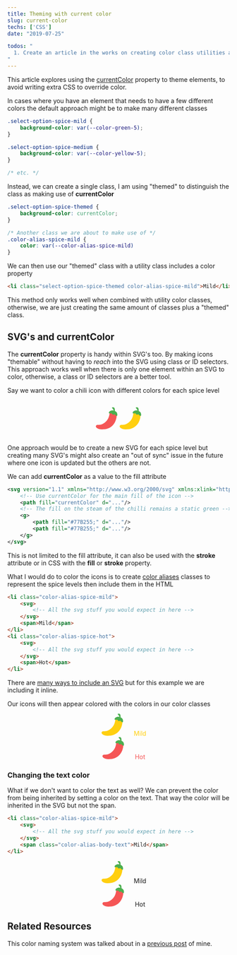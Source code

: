 ```yaml
---
title: Theming with current color
slug: current-color
techs: ['CSS']
date: "2019-07-25"

todos: "
  1. Create an article in the works on creating color class utilities and link it here.
"
---
```


This article explores using the [currentColor](http://developer.mozilla.org/en-US/docs/Web/CSS/color_value#currentColor_keyword) property to theme elements, to avoid writing extra CSS to override color.

In cases where you have an element that needs to have a few different colors the default approach might be to make many different classes

```css
.select-option-spice-mild {
    background-color: var(--color-green-5);
}

.select-option-spice-medium {
    background-color: var(--color-yellow-5);
}

/* etc. */
```

Instead, we can create a single class, I am using "themed" to distinguish the class as making use of **currentColor** 

```css
.select-option-spice-themed {
    background-color: currentColor;
}

/* Another class we are about to make use of */
.color-alias-spice-mild {
    color: var(--color-alias-spice-mild)
}
```

We can then use our "themed" class with a utility class includes a color property
```html
<li class="select-option-spice-themed color-alias-spice-mild">Mild</li>
```

This method only works well when combined with utility color classes, otherwise, we are just creating the same amount of classes plus a "themed" class.
<!-- TODO: Link to color utility class article -->

<!-- TODO: Create codepen with example -->

## SVG's and currentColor

The **currentColor** property is handy within SVG's too. By making icons "themable" without having to *reach* into the SVG using class or ID selectors. This approach works well when there is only one element within an SVG to color, otherwise, a class or ID selectors are a better tool.

Say we want to color a chili icon with different colors for each spice level

<div style="margin: 30px auto; text-align: center">
    <svg version="1.1" xmlns="http://www.w3.org/2000/svg" xmlns:xlink="http://www.w3.org/1999/xlink" viewBox="0 0 512 512" width="50" height="50" style="display: inline-block">
        <!-- Use currentColor for the main fill of the icon -->
        <path fill="#f55656" d="M52.728,407.016c72.703,8.192,140.618-24.16,200.282-88.403
            c71.543-77.044,74.338-193.279,74.338-208.146s168.153-45.436,163.544,74.338c-6.378,166.458-110.451,311.417-296.118,325.839
            c-88.938,6.913-143.903-13.797-169.297-34.865C-14.503,442.609,14.325,402.69,52.728,407.016"/>
        <!-- The fill on the steam of the chilli remains a static green -->
        <g>
            <path fill="#4caf50" d="M309.813,119.58c6.631-23.09,49.227-56.898,106.556-43.979
                c63.187,14.243,89.399,44.157,89.399,98.662c0,54.519-53.479,7.27-60.912-9.456s-38.403,33.452-65.462-19.031
                C370.234,128.025,298.186,160.051,309.813,119.58"/>
            <path fill="#4caf50" d="M382.597,14.367c16.92,17.246,45.123,40.618,32.783,78.293
                c-12.355,37.674,18.986,37.036,26.746,14.14c7.731-22.881,10.065-72.123-6.467-94.112C419.142-9.302,369.797,1.313,382.597,14.367"
                />
        </g>
    </svg>
    <svg version="1.1" xmlns="http://www.w3.org/2000/svg" xmlns:xlink="http://www.w3.org/1999/xlink" viewBox="0 0 512 512" width="50" height="50" style="display: inline-block">
        <!-- Use currentColor for the main fill of the icon -->
        <path fill="#ffcf10" d="M52.728,407.016c72.703,8.192,140.618-24.16,200.282-88.403
            c71.543-77.044,74.338-193.279,74.338-208.146s168.153-45.436,163.544,74.338c-6.378,166.458-110.451,311.417-296.118,325.839
            c-88.938,6.913-143.903-13.797-169.297-34.865C-14.503,442.609,14.325,402.69,52.728,407.016"/>
        <!-- The fill on the steam of the chilli remains a static green -->
        <g>
            <path fill="#4caf50" d="M309.813,119.58c6.631-23.09,49.227-56.898,106.556-43.979
                c63.187,14.243,89.399,44.157,89.399,98.662c0,54.519-53.479,7.27-60.912-9.456s-38.403,33.452-65.462-19.031
                C370.234,128.025,298.186,160.051,309.813,119.58"/>
            <path fill="#4caf50" d="M382.597,14.367c16.92,17.246,45.123,40.618,32.783,78.293
                c-12.355,37.674,18.986,37.036,26.746,14.14c7.731-22.881,10.065-72.123-6.467-94.112C419.142-9.302,369.797,1.313,382.597,14.367"
                />
        </g>
    </svg>
</div>

One approach would be to create a new SVG for each spice level but creating many SVG's might also create an "out of sync" issue in the future where one icon is updated but the others are not.

We can add **currentColor** as a value to the fill attribute
```xml
<svg version="1.1" xmlns="http://www.w3.org/2000/svg" xmlns:xlink="http://www.w3.org/1999/xlink" viewBox="0 0 512 512">
    <!-- Use currentColor for the main fill of the icon -->
    <path fill="currentColor" d="..."/>
    <!-- The fill on the steam of the chilli remains a static green -->
    <g>
        <path fill="#77B255;" d="..."/>
        <path fill="#77B255;" d="..."/>
    </g>
</svg>
```
This is not limited to the fill attribute, it can also be used with the **stroke** attribute or in CSS with the **fill** or **stroke** property.

What I would do to color the icons is to create [color aliases](./article/color-system/#aliases) classes to represent the spice levels then include them in the HTML

```html
<li class="color-alias-spice-mild">
    <svg>
        <!-- All the svg stuff you would expect in here -->
    </svg>
    <span>Mild</span>
</li>
<li class="color-alias-spice-hot">
    <svg>
        <!-- All the svg stuff you would expect in here -->
    </svg>
    <span>Hot</span>
</li>
```
There are [many ways to include an SVG](https://css-tricks.com/using-svg/) but for this example we are including it inline.

Our icons will then appear colored with the colors in our color classes
<ul style="list-style: none; text-align: center">
    <li class="color-alias-spice-mild">
        <svg version="1.1" xmlns="http://www.w3.org/2000/svg" xmlns:xlink="http://www.w3.org/1999/xlink" viewBox="0 0 512 512" width="50" height="50" style="display: inline-block">
        <!-- Use currentColor for the main fill of the icon -->
            <path fill="#ffcf10" d="M52.728,407.016c72.703,8.192,140.618-24.16,200.282-88.403
                c71.543-77.044,74.338-193.279,74.338-208.146s168.153-45.436,163.544,74.338c-6.378,166.458-110.451,311.417-296.118,325.839
                c-88.938,6.913-143.903-13.797-169.297-34.865C-14.503,442.609,14.325,402.69,52.728,407.016"/>
            <!-- The fill on the steam of the chilli remains a static green -->
            <g>
                <path fill="#4caf50" d="M309.813,119.58c6.631-23.09,49.227-56.898,106.556-43.979
                    c63.187,14.243,89.399,44.157,89.399,98.662c0,54.519-53.479,7.27-60.912-9.456s-38.403,33.452-65.462-19.031
                    C370.234,128.025,298.186,160.051,309.813,119.58"/>
                <path fill="#4caf50" d="M382.597,14.367c16.92,17.246,45.123,40.618,32.783,78.293
                    c-12.355,37.674,18.986,37.036,26.746,14.14c7.731-22.881,10.065-72.123-6.467-94.112C419.142-9.302,369.797,1.313,382.597,14.367"
                    />
            </g>
        </svg>
        <span class="select-option-spice-themed" style="margin-left: 20px; color: #ffcf10">Mild</span>
    </li>
    <li class="color-alias-spice-hot">
        <svg version="1.1" xmlns="http://www.w3.org/2000/svg" xmlns:xlink="http://www.w3.org/1999/xlink" viewBox="0 0 512 512" width="50" height="50" style="display: inline-block">
            <!-- Use currentColor for the main fill of the icon -->
            <path fill="#f55656" d="M52.728,407.016c72.703,8.192,140.618-24.16,200.282-88.403
                c71.543-77.044,74.338-193.279,74.338-208.146s168.153-45.436,163.544,74.338c-6.378,166.458-110.451,311.417-296.118,325.839
                c-88.938,6.913-143.903-13.797-169.297-34.865C-14.503,442.609,14.325,402.69,52.728,407.016"/>
            <!-- The fill on the steam of the chilli remains a static green -->
            <g>
                <path fill="#4caf50" d="M309.813,119.58c6.631-23.09,49.227-56.898,106.556-43.979
                    c63.187,14.243,89.399,44.157,89.399,98.662c0,54.519-53.479,7.27-60.912-9.456s-38.403,33.452-65.462-19.031
                    C370.234,128.025,298.186,160.051,309.813,119.58"/>
                <path fill="#4caf50" d="M382.597,14.367c16.92,17.246,45.123,40.618,32.783,78.293
                    c-12.355,37.674,18.986,37.036,26.746,14.14c7.731-22.881,10.065-72.123-6.467-94.112C419.142-9.302,369.797,1.313,382.597,14.367"
                    />
            </g>
        </svg>
        <span class="select-option-spice-themed" style="margin-left: 20px; color: #f55656">Hot</span>
    </li>
</ul>

### Changing the text color

What if we don't want to color the text as well? We can prevent the color from being inherited by setting a color on the text. That way the color will be inherited in the SVG but not the span.

```html
<li class="color-alias-spice-mild">
    <svg>
        <!-- All the svg stuff you would expect in here -->
    </svg>
    <span class="color-alias-body-text">Mild</span>
</li>
```

<ul style="list-style: none; text-align: center">
    <li class="color-alias-spice-mild">
        <svg version="1.1" xmlns="http://www.w3.org/2000/svg" xmlns:xlink="http://www.w3.org/1999/xlink" viewBox="0 0 512 512" width="50" height="50" style="display: inline-block">
        <!-- Use currentColor for the main fill of the icon -->
            <path fill="#ffcf10" d="M52.728,407.016c72.703,8.192,140.618-24.16,200.282-88.403
                c71.543-77.044,74.338-193.279,74.338-208.146s168.153-45.436,163.544,74.338c-6.378,166.458-110.451,311.417-296.118,325.839
                c-88.938,6.913-143.903-13.797-169.297-34.865C-14.503,442.609,14.325,402.69,52.728,407.016"/>
            <!-- The fill on the steam of the chilli remains a static green -->
            <g>
                <path fill="#4caf50" d="M309.813,119.58c6.631-23.09,49.227-56.898,106.556-43.979
                    c63.187,14.243,89.399,44.157,89.399,98.662c0,54.519-53.479,7.27-60.912-9.456s-38.403,33.452-65.462-19.031
                    C370.234,128.025,298.186,160.051,309.813,119.58"/>
                <path fill="#4caf50" d="M382.597,14.367c16.92,17.246,45.123,40.618,32.783,78.293
                    c-12.355,37.674,18.986,37.036,26.746,14.14c7.731-22.881,10.065-72.123-6.467-94.112C419.142-9.302,369.797,1.313,382.597,14.367"
                    />
            </g>
        </svg>
        <span class="select-option-spice-themed" style="margin-left: 20px;">Mild</span>
    </li>
    <li class="color-alias-spice-hot">
        <svg version="1.1" xmlns="http://www.w3.org/2000/svg" xmlns:xlink="http://www.w3.org/1999/xlink" viewBox="0 0 512 512" width="50" height="50" style="display: inline-block">
            <!-- Use currentColor for the main fill of the icon -->
            <path fill="#f55656" d="M52.728,407.016c72.703,8.192,140.618-24.16,200.282-88.403
                c71.543-77.044,74.338-193.279,74.338-208.146s168.153-45.436,163.544,74.338c-6.378,166.458-110.451,311.417-296.118,325.839
                c-88.938,6.913-143.903-13.797-169.297-34.865C-14.503,442.609,14.325,402.69,52.728,407.016"/>
            <!-- The fill on the steam of the chilli remains a static green -->
            <g>
                <path fill="#4caf50" d="M309.813,119.58c6.631-23.09,49.227-56.898,106.556-43.979
                    c63.187,14.243,89.399,44.157,89.399,98.662c0,54.519-53.479,7.27-60.912-9.456s-38.403,33.452-65.462-19.031
                    C370.234,128.025,298.186,160.051,309.813,119.58"/>
                <path fill="#4caf50" d="M382.597,14.367c16.92,17.246,45.123,40.618,32.783,78.293
                    c-12.355,37.674,18.986,37.036,26.746,14.14c7.731-22.881,10.065-72.123-6.467-94.112C419.142-9.302,369.797,1.313,382.597,14.367"
                    />
            </g>
        </svg>
        <span class="select-option-spice-themed" style="margin-left: 20px;">Hot</span>
    </li>
</ul>

## Related Resources
This color naming system was talked about in a [previous post](./color-system/#numbered-colors) of mine.